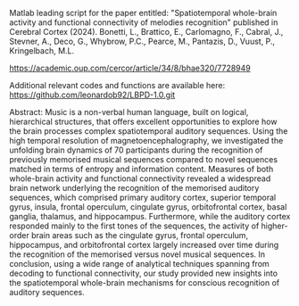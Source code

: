 Matlab leading script for the paper entitled: "Spatiotemporal whole-brain activity and functional connectivity of melodies recognition" published in Cerebral Cortex (2024). Bonetti, L., Brattico, E., Carlomagno, F., Cabral, J., Stevner, A., Deco, G., Whybrow, P.C., Pearce, M., Pantazis, D., Vuust, P., Kringelbach, M.L.

https://academic.oup.com/cercor/article/34/8/bhae320/7728949

Additional relevant codes and functions are available here: https://github.com/leonardob92/LBPD-1.0.git

Abstract: Music is a non-verbal human language, built on logical, hierarchical structures, that offers excellent opportunities to explore how the brain processes complex spatiotemporal auditory sequences. Using the high temporal resolution of magnetoencephalography, we investigated the unfolding brain dynamics of 70 participants during the recognition of previously memorised musical sequences compared to novel sequences matched in terms of entropy and information content. Measures of both whole-brain activity and functional connectivity revealed a widespread brain network underlying the recognition of the memorised auditory sequences, which comprised primary auditory cortex, superior temporal gyrus, insula, frontal operculum, cingulate gyrus, orbitofrontal cortex, basal ganglia, thalamus, and hippocampus. Furthermore, while the auditory cortex responded mainly to the first tones of the sequences, the activity of higher-order brain areas such as the cingulate gyrus, frontal operculum, hippocampus, and orbitofrontal cortex largely increased over time during the recognition of the memorised versus novel musical sequences. In conclusion, using a wide range of analytical techniques spanning from decoding to functional connectivity, our study provided new insights into the spatiotemporal whole-brain mechanisms for conscious recognition of auditory sequences.
